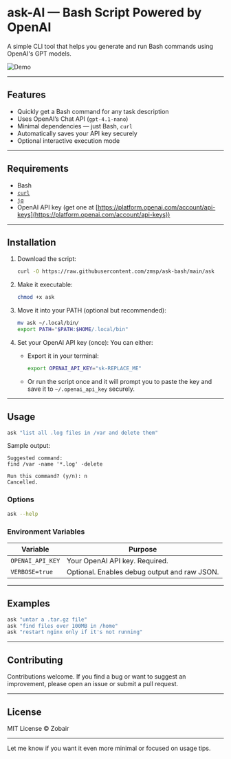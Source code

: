 # ask-AI — Bash Script Powered by OpenAI

A simple CLI tool that helps you generate and run Bash commands using OpenAI's GPT models.

![Demo](https://i.imgur.com/rqw3my6.gif)

---

## Features

* Quickly get a Bash command for any task description
* Uses OpenAI’s Chat API (`gpt-4.1-nano`)
* Minimal dependencies — just Bash, `curl`
* Automatically saves your API key securely
* Optional interactive execution mode

---

## Requirements

* Bash
* [`curl`](https://curl.se/)
* [`jq`](https://stedolan.github.io/jq/)
* OpenAI API key (get one at [https://platform.openai.com/account/api-keys](https://platform.openai.com/account/api-keys))

---

## Installation

1. Download the script:

   ```bash
   curl -O https://raw.githubusercontent.com/zmsp/ask-bash/main/ask
   ```

2. Make it executable:

   ```bash
   chmod +x ask
   ```

3. Move it into your PATH (optional but recommended):

   ```bash
   mv ask ~/.local/bin/
   export PATH="$PATH:$HOME/.local/bin"
   ```

4. Set your OpenAI API key (once):
   You can either:

   * Export it in your terminal:

     ```bash
     export OPENAI_API_KEY="sk-REPLACE_ME"
     ```
   * Or run the script once and it will prompt you to paste the key and save it to `~/.openai_api_key` securely.

---

## Usage

```bash
ask "list all .log files in /var and delete them"
```

Sample output:

```
Suggested command:
find /var -name '*.log' -delete

Run this command? (y/n): n
Cancelled.
```

### Options

```bash
ask --help
```

### Environment Variables

| Variable         | Purpose                                      |
| ---------------- | -------------------------------------------- |
| `OPENAI_API_KEY` | Your OpenAI API key. Required.               |
| `VERBOSE=true`   | Optional. Enables debug output and raw JSON. |

---

## Examples

```bash
ask "untar a .tar.gz file"
ask "find files over 100MB in /home"
ask "restart nginx only if it's not running"
```

---

## Contributing

Contributions welcome.
If you find a bug or want to suggest an improvement, please open an issue or submit a pull request.

---

## License

MIT License © Zobair

---

Let me know if you want it even more minimal or focused on usage tips.
